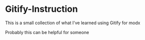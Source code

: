 # Gitify-Instruction

This is a small collection of what I've learned using Gitify for modx

Probably this can be helpful for someone